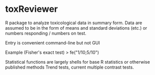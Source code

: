 # toxReviewer
R package to analyze toxicological data in summary form.
Data are assumed to be in the form of means and standard deviations (etc.) or numbers responding / numbers on test.

Entry is convenient command-line but not GUI

Example (Fisher's exact test) > fe("1/10;5/10")

Statistical functions are largely shells for base R statistics or otherwise published methods
Trend tests, current multiple contrast tests.
